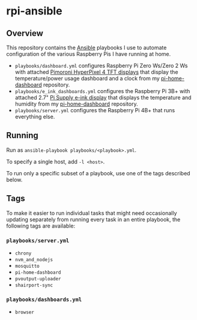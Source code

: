 # rpi-ansible

## Overview

This repository contains the [Ansible](https://www.ansible.com) playbooks I use to automate configuration of the various Raspberry Pis I have running at home.

* `playbooks/dashboard.yml` configures Raspberry Pi Zero Ws/Zero 2 Ws with attached [Pimoroni HyperPixel 4 TFT displays](https://shop.pimoroni.com/products/hyperpixel-4?variant=12569539706963) that display the temperature/power usage dashboard and a clock from my [pi-home-dashboard](https://github.com/VirtualWolf/pi-home-dashboard) repository.
* `playbooks/e_ink_dashboards.yml` configures the Raspberry Pi 3B+ with attached 2.7" [Pi Supply e-ink display](https://uk.pi-supply.com/products/papirus-epaper-eink-screen-hat-for-raspberry-pi) that displays the temperature and humidity from my [pi-home-dashboard](https://github.com/VirtualWolf/pi-home-dashboard) repository.
* `playbooks/server.yml` configures the Raspberry Pi 4B+ that runs everything else.

## Running
Run as `ansible-playbook playbooks/<playbook>.yml`.

To specify a single host, add `-l <host>`.

To run only a specific subset of a playbook, use one of the tags described below.

## Tags

To make it easier to run individual tasks that might need occasionally updating separately from running every task in an entire playbook, the following tags are available:

### `playbooks/server.yml`
* `chrony`
* `nvm_and_nodejs`
* `mosquitto`
* `pi-home-dashboard`
* `pvoutput-uploader`
* `shairport-sync`

### `playbooks/dashboards.yml`
* `browser`
